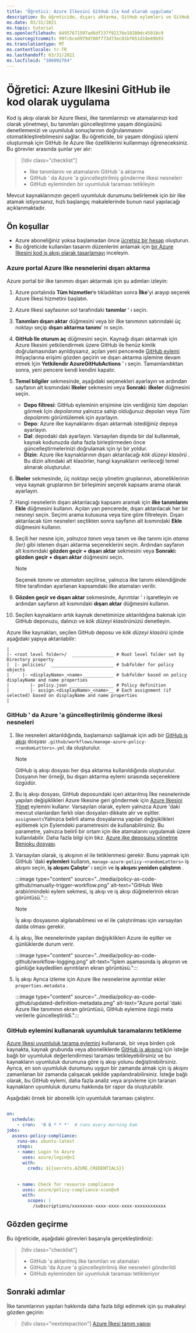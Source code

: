 ```yaml
---
title: 'Öğretici: Azure Ilkesini GitHub ile kod olarak uygulama'
description: Bu öğreticide, dışarı aktarma, GitHub eylemleri ve GitHub iş akışlarıyla kod iş akışı olarak bir Azure Ilkesi uygulıyorum
ms.date: 03/31/2021
ms.topic: tutorial
ms.openlocfilehash: 64957671597ad6df237f92176e10280dc45018c9
ms.sourcegitcommit: 99fc6ced979d780f773d73ec01bf651d18e89b93
ms.translationtype: MT
ms.contentlocale: tr-TR
ms.lasthandoff: 03/31/2021
ms.locfileid: "106092764"
---
```

# <a name="tutorial-implement-azure-policy-as-code-with-github"></a>Öğretici: Azure Ilkesini GitHub ile kod olarak uygulama

Kod iş akışı olarak bir Azure Ilkesi, ilke tanımlarınızı ve atamalarınızı kod olarak yönetmeyi, bu tanımları güncelleştirme yaşam döngüsünü denetlemenizi ve uyumluluk sonuçlarının doğrulanmasını otomatikleştirebilmesini sağlar. Bu öğreticide, bir yaşam döngüsü işlemi oluşturmak için GitHub ile Azure Ilke özelliklerini kullanmayı öğreneceksiniz. Bu görevler arasında şunlar yer alır:

> [!div class="checklist"]
> - İlke tanımlarını ve atamalarını GitHub 'a aktarma
> - GitHub ' da Azure 'a güncelleştirilmiş gönderme ilkesi nesneleri
> - GitHub eyleminden bir uyumluluk taraması tetikleyin

Mevcut kaynaklarınızın geçerli uyumluluk durumunu belirlemek için bir ilke atamak istiyorsanız, hızlı başlangıç makalelerinde bunun nasıl yapılacağı açıklanmaktadır.

## <a name="prerequisites"></a>Ön koşullar

- Azure aboneliğiniz yoksa başlamadan önce [ücretsiz bir hesap](https://azure.microsoft.com/free/) oluşturun.
- Bu öğreticide kullanılan tasarım düzenlerini anlamak için [bir Azure Ilkesini kod iş akışı olarak tasarlamayı](../concepts/policy-as-code.md) inceleyin.

### <a name="export-azure-policy-objects-from-the-azure-portal"></a>Azure portal Azure Ilke nesnelerini dışarı aktarma

Azure portal bir ilke tanımını dışarı aktarmak için şu adımları izleyin:

1. Azure portalında **Tüm hizmetler**’e tıkladıktan sonra **İlke**'yi arayıp seçerek Azure İlkesi hizmetini başlatın.

1. Azure Ilkesi sayfasının sol tarafındaki **tanımlar** ' ı seçin.

1. **Tanımları dışarı aktar** düğmesini veya bir ilke tanımının satırındaki üç noktayı seçip **dışarı aktarma tanımı**' nı seçin.

1. **GitHub Ile oturum aç** düğmesini seçin. Kaynağı dışarı aktarmak için Azure Ilkesini yetkilendirmek üzere GitHub ile henüz kimlik doğrulamasından ayrıldıysanız, açılan yeni pencerede [GitHub eylemi](https://github.com/features/actions) ihtiyaçlarına erişimi gözden geçirin ve dışarı aktarma işlemine devam etmek Için **Yetkilendir AzureGitHubActions** ' ı seçin. Tamamlandıktan sonra, yeni pencere kendi kendini kapatır.

1. **Temel bilgiler** sekmesinde, aşağıdaki seçenekleri ayarlayın ve ardından sayfanın alt kısmındaki **Ilkeler** sekmesini veya **Sonraki: ilkeler** düğmesini seçin.

   - **Depo filtresi**: GitHub eyleminin erişimine izin verdiğiniz tüm depoları görmek Için _depolarıma_ yalnızca sahip olduğunuz depoları veya _Tüm depolarımı_ görüntülemek için ayarlayın.
   - **Depo**: Azure ilke kaynaklarını dışarı aktarmak istediğiniz depoya ayarlayın.
   - **Dal**: depodaki dalı ayarlayın. Varsayılan dışında bir dal kullanmak, kaynak kodunuzda daha fazla birleştirmeden önce güncelleştirmelerinizi doğrulamak için iyi bir yoldur.
   - **Dizin**: Azure ilke kaynaklarının dışarı aktarılacağı _kök düzeyi klasörü_ . Bu dizin altındaki alt klasörler, hangi kaynakların verileceği temel alınarak oluşturulur.

1. **İlkeler** sekmesinde, üç noktayı seçip yönetim gruplarının, aboneliklerinin veya kaynak gruplarının bir birleşimini seçerek kapsamı arama olarak ayarlayın.
   
1. Hangi nesnelerin dışarı aktarılacağı kapsamı aramak için **ilke tanımlarını Ekle** düğmesini kullanın. Açılan yan pencerede, dışarı aktarılacak her bir nesneyi seçin. Seçimi arama kutusuna veya türe göre filtreleyin. Dışarı aktarılacak tüm nesneleri seçtikten sonra sayfanın alt kısmındaki **Ekle** düğmesini kullanın.

1. Seçili her nesne için, _yalnızca tanım_ veya tanım ve ilke tanımı için _atama (ler)_ gibi istenen dışarı aktarma seçeneklerini seçin. Ardından sayfanın alt kısmındaki **gözden geçir + dışarı aktar** sekmesini veya **Sonraki: gözden geçir + dışarı aktar** düğmesini seçin.

   > [!NOTE]
   > Seçenek _tanımı ve atamaları_ seçilirse, yalnızca ilke tanımı eklendiğinde filtre tarafından ayarlanan kapsamdaki ilke atamaları verilir.

1. **Gözden geçir ve dışarı aktar** sekmesinde, Ayrıntılar ' ı işaretleyin ve ardından sayfanın alt kısmındaki **dışarı aktar** düğmesini kullanın.

1. Seçilen kaynakların artık kaynak denetiminize aktarıldığına bakmak için GitHub deponuzu, dalınızı ve _kök düzeyi klasörünüzü_ denetleyin.

Azure Ilke kaynakları, seçilen GitHub deposu ve _kök düzeyi klasörü_ içinde aşağıdaki yapıya aktarılabilir:

```text
|
|- <root level folder>/  ________________ # Root level folder set by Directory property
|  |- policies/  ________________________ # Subfolder for policy objects
|     |- <displayName>_<name>____________ # Subfolder based on policy displayName and name properties
|        |- policy.json _________________ # Policy definition
|        |- assign.<displayName>_<name>__ # Each assignment (if selected) based on displayName and name properties
|
```

### <a name="push-policy-objects-updated-in-github-to-azure"></a>GitHub ' da Azure 'a güncelleştirilmiş gönderme ilkesi nesneleri

1. İlke nesneleri aktarıldığında, başlamanızı sağlamak için adlı bir [GitHub iş akışı](https://docs.github.com/en/actions/configuring-and-managing-workflows/configuring-a-workflow#about-workflows) dosyası `.github/workflows/manage-azure-policy-<randomLetters>.yml` da oluşturulur.

   > [!NOTE]
   > GitHub iş akışı dosyası her dışa aktarma kullanıldığında oluşturulur. Dosyanın her örneği, bu dışarı aktarma eylemi sırasında seçeneklere özgüdür.

1. Bu iş akışı dosyası, GitHub deposundaki içeri aktarılmış İlke nesnelerinde yapılan değişiklikleri Azure Ilkesine geri göndermek için [Azure Ilkesini Yönet](https://github.com/marketplace/actions/manage-azure-policy) eylemini kullanır. Varsayılan olarak, eylem yalnızca Azure 'daki mevcut olanlardan farklı olan dosyaları dikkate alır ve eşitler. `assignments`Yalnızca belirli atama dosyalarına yapılan değişiklikleri eşitlemek için Eylemdeki parametresini de kullanabilirsiniz. Bu parametre, yalnızca belirli bir ortam için ilke atamalarını uygulamak üzere kullanılabilir. Daha fazla bilgi için bkz. [Azure ilke deposunu yönetme Benioku dosyası](https://github.com/Azure/manage-azure-policy).

1. Varsayılan olarak, iş akışının el ile tetiklenmesi gerekir. Bunu yapmak için GitHub 'daki **eylemleri** kullanın, `manage-azure-policy-<randomLetters>` iş akışını seçin, **iş akışını Çalıştır**' ı seçin ve **iş akışını yeniden çalıştırın** .

   :::image type="content" source="../media/policy-as-code-github/manually-trigger-workflow.png" alt-text="GitHub Web arabirimindeki eylem sekmesi, iş akışı ve iş akışı düğmelerinin ekran görüntüsü.":::

   > [!NOTE]
   > İş akışı dosyasının algılanabilmesi ve el ile çalıştırılması için varsayılan dalda olması gerekir.

1. İş akışı, İlke nesnelerinde yapılan değişiklikleri Azure ile eşitler ve günlüklerde durum verir.

   :::image type="content" source="../media/policy-as-code-github/workflow-logging.png" alt-text="İşlem aşamasında iş akışının ve günlüğe kaydedilen ayrıntıların ekran görüntüsü.":::

1. İş akışı Ayrıca izleme için Azure Ilke nesnelerine ayrıntılar ekler `properties.metadata` .

   :::image type="content" source="../media/policy-as-code-github/updated-definition-metadata.png" alt-text="Azure portal 'daki Azure Ilke tanımının ekran görüntüsü, GitHub eylemine özgü meta verilerle güncelleştirildi.":::

### <a name="trigger-compliance-scans-using-github-action"></a>GitHub eylemini kullanarak uyumluluk taramalarını tetikleme

[Azure Ilkesi uyumluluk tarama eylemini](https://github.com/marketplace/actions/azure-policy-compliance-scan) kullanarak, bir veya birden çok kaynakta, kaynak grubunda veya aboneliklerde [GitHub iş akışınız](https://docs.github.com/en/actions/configuring-and-managing-workflows/configuring-a-workflow#about-workflows) için isteğe bağlı bir uyumluluk değerlendirmesi taraması tetikleyebilirsiniz ve bu kaynakların uyumluluk durumuna göre iş akışı yolunu değiştirebilirsiniz. Ayrıca, en son uyumluluk durumunu uygun bir zamanda almak için iş akışını zamanlanan bir zamanda çalışacak şekilde yapılandırabilirsiniz. İsteğe bağlı olarak, bu GitHub eylemi, daha fazla analiz veya arşivleme için taranan kaynakların uyumluluk durumu hakkında bir rapor da oluşturabilir.

Aşağıdaki örnek bir abonelik için uyumluluk taraması çalıştırır. 

```yaml

on:
  schedule:    
    - cron:  '0 8 * * *'  # runs every morning 8am
jobs:
  assess-policy-compliance:    
    runs-on: ubuntu-latest
    steps:         
    - name: Login to Azure
      uses: azure/login@v1
      with:
        creds: ${{secrets.AZURE_CREDENTIALS}} 

    
    - name: Check for resource compliance
      uses: azure/policy-compliance-scan@v0
      with:
        scopes: |
          /subscriptions/xxxxxxxx-xxxx-xxxx-xxxx-xxxxxxxxxxxx

```

## <a name="review"></a>Gözden geçirme

Bu öğreticide, aşağıdaki görevleri başarıyla gerçekleştirdiniz:

> [!div class="checklist"]
> - GitHub 'a aktarılmış ilke tanımları ve atamaları
> - GitHub 'da Azure 'a güncelleştirilmiş ilke nesneleri gönderildi
> - GitHub eyleminden bir uyumluluk taraması tetikleniyor

## <a name="next-steps"></a>Sonraki adımlar

İlke tanımlarının yapıları hakkında daha fazla bilgi edinmek için şu makaleyi gözden geçirin:

> [!div class="nextstepaction"]
> [Azure İlkesi tanım yapısı](../concepts/definition-structure.md)